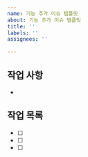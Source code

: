 ```yaml
---
name: 기능 추가 이슈 탬플릿
about: 기능 추가 이슈 탬플릿
title: ''
labels: ''
assignees: ''

---
```


## 작업 사항
- 

## 작업 목록
- [ ]
- [ ]
- [ ]
